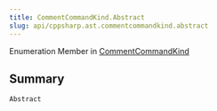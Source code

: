 ```yaml
---
title: CommentCommandKind.Abstract
slug: api/cppsharp.ast.commentcommandkind.abstract
---
```

Enumeration Member in [CommentCommandKind](/api/cppsharp/ast/commentcommandkind)

## Summary



```csharp
Abstract
```

